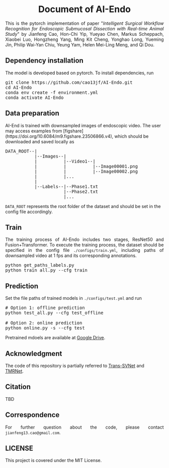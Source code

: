 <h1 align="center"> Document of AI-Endo</h1>

[//]: # (<HR SIZE=10>)
<p align="justify">This is the pytorch implementation of paper "<i>Intelligent Surgical Workflow Recognition for Endoscopic
Submucosal Dissection with Real-time Animal Study</i>" by Jianfeng Cao, Hon-Chi Yip, Yueyao Chen, Markus Scheppach, Xiaobei Luo,
Hongzheng Yang, Ming Kit Cheng, Yonghao Long, Yueming Jin, Philip Wai-Yan Chiu, Yeung Yam, Helen Mei-Ling Meng, and Qi Dou.</p>

<h2>Dependency installation</h2>
The model is developed based on pytorch. To install dependencies, run

<pre>
git clone https://github.com/cao13jf/AI-Endo.git
cd AI-Endo
conda env create -f environment.yml
conda activate AI-Endo
</pre>

<h2>Data preparation</h2>
AI-End is trained with downsampled images of endoscopic video. The user may access examples from [figshare](https://doi.org/10.6084/m9.figshare.23506866.v4), which 
should be downloaded and saved locally as 
<pre>
DATA_ROOT--|
           |--Images--|
           |          |--Video1--|
           |          |          |--Image00001.png
           |          |          |--Image00002.png
           |          |...
           |
           |--Labels--|--Phase1.txt
                      |--Phase2.txt
                      |...
</pre>
<code>DATA_ROOT</code> represents the root folder of the dataset and should be set in the config file accordingly.

<h2>Train</h2>
<p align="justify">The training process of AI-Endo includes two stages, ResNet50 and Fusion+Transformer. To execute the
training process, the dataset should be specified in the config file <code>./configs/train.yml</code>, including paths of downsampled 
video at 1 fps and its corresponding annotations.</p>

<pre>
python get_paths_labels.py
python train_all.py --cfg train
</pre>

<h2>Prediction</h2>
<p align="justify">Set the file paths of trained models in <code>./configs/test.yml</code> and run</p>

<pre>
# Option 1: offline prediction
python test_all.py --cfg test_offline

# Option 2: online prediction
python online.py -s --cfg test
</pre>
Pretrained mdoels are available at [Google Drive](https://drive.google.com/drive/folders/1aMgEuxhZjLtSJ3ica6EVKYkGeMGG1Vtw?usp=share_link).

<h2>Acknowledgment</h2>
The code of this repository is partially referred to <a href="https://github.com/xjgaocs/Trans-SVNet">Trans-SVNet</a> and <a href="https://github.com/YuemingJin/TMRNet">TMRNet</a>.

<h2>Citation</h2>
TBD

<h2>Correspondence</h2>
<p align="justify">For further question about the code, please contact <code>jianfeng13.cao@gmail.com</code>.</p>

<h2>LICENSE</h2>
<p align="justify">This project is covered under the MIT License.</p>
